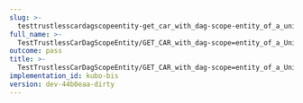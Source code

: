 ```yaml
---
slug: >-
  testtrustlesscardagscopeentity-get_car_with_dag-scope-entity_of_a_unixfs_directory_(format-car)-header_x-content-type-options
full_name: >-
  TestTrustlessCarDagScopeEntity/GET_CAR_with_dag-scope=entity_of_a_UnixFS_directory_(format=car)/Header_X-Content-Type-Options
outcome: pass
title: >-
  TestTrustlessCarDagScopeEntity/GET_CAR_with_dag-scope=entity_of_a_UnixFS_directory_(format=car)/Header_X-Content-Type-Options
implementation_id: kubo-bis
version: dev-44b0eaa-dirty
---
```


